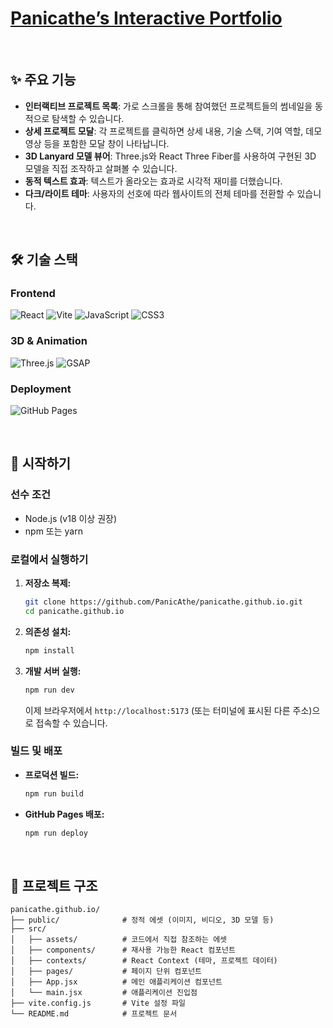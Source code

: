 <h1><a href="https://panicathe.github.io/">Panicathe’s Interactive Portfolio</a></h1>

<br/>

## ✨ 주요 기능

- **인터랙티브 프로젝트 목록**: 가로 스크롤을 통해 참여했던 프로젝트들의 썸네일을 동적으로 탐색할 수 있습니다.
- **상세 프로젝트 모달**: 각 프로젝트를 클릭하면 상세 내용, 기술 스택, 기여 역할, 데모 영상 등을 포함한 모달 창이 나타납니다.
- **3D Lanyard 모델 뷰어**: Three.js와 React Three Fiber를 사용하여 구현된 3D 모델을 직접 조작하고 살펴볼 수 있습니다.
- **동적 텍스트 효과**: 텍스트가 올라오는 효과로 시각적 재미를 더했습니다.
- **다크/라이트 테마**: 사용자의 선호에 따라 웹사이트의 전체 테마를 전환할 수 있습니다.

<br/>

## 🛠️ 기술 스택

### Frontend
![React](https://img.shields.io/badge/React-61DAFB?style=for-the-badge&logo=react&logoColor=black)
![Vite](https://img.shields.io/badge/Vite-646CFF?style=for-the-badge&logo=vite&logoColor=white)
![JavaScript](https://img.shields.io/badge/JavaScript-F7DF1E?style=for-the-badge&logo=javascript&logoColor=black)
![CSS3](https://img.shields.io/badge/CSS3-1572B6?style=for-the-badge&logo=css3&logoColor=white)

### 3D & Animation
![Three.js](https://img.shields.io/badge/Three.js-000000?style=for-the-badge&logo=three.js&logoColor=white)
![GSAP](https://img.shields.io/badge/GSAP-88CE02?style=for-the-badge&logo=greensock&logoColor=white)

### Deployment
![GitHub Pages](https://img.shields.io/badge/GitHub%20Pages-222222?style=for-the-badge&logo=github&logoColor=white)

<br/>

## 🚀 시작하기

### 선수 조건

- Node.js (v18 이상 권장)
- npm 또는 yarn

### 로컬에서 실행하기

1.  **저장소 복제:**
    ```sh
    git clone https://github.com/PanicAthe/panicathe.github.io.git
    cd panicathe.github.io
    ```

2.  **의존성 설치:**
    ```sh
    npm install
    ```

3.  **개발 서버 실행:**
    ```sh
    npm run dev
    ```
    이제 브라우저에서 `http://localhost:5173` (또는 터미널에 표시된 다른 주소)으로 접속할 수 있습니다.

### 빌드 및 배포

- **프로덕션 빌드:**
  ```sh
  npm run build
  ```
- **GitHub Pages 배포:**
  ```sh
  npm run deploy
  ```

<br/>

## 📂 프로젝트 구조

```
panicathe.github.io/
├── public/              # 정적 에셋 (이미지, 비디오, 3D 모델 등)
├── src/
│   ├── assets/          # 코드에서 직접 참조하는 에셋
│   ├── components/      # 재사용 가능한 React 컴포넌트
│   ├── contexts/        # React Context (테마, 프로젝트 데이터)
│   ├── pages/           # 페이지 단위 컴포넌트
│   ├── App.jsx          # 메인 애플리케이션 컴포넌트
│   └── main.jsx         # 애플리케이션 진입점
├── vite.config.js       # Vite 설정 파일
└── README.md            # 프로젝트 문서
```
